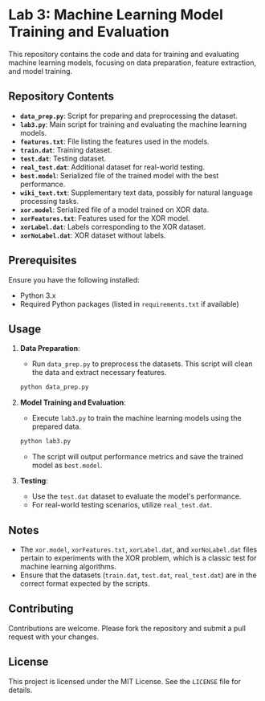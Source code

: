 
# Lab 3: Machine Learning Model Training and Evaluation

This repository contains the code and data for training and evaluating machine learning models, focusing on data preparation, feature extraction, and model training.

## Repository Contents

- **`data_prep.py`**: Script for preparing and preprocessing the dataset.
- **`lab3.py`**: Main script for training and evaluating the machine learning models.
- **`features.txt`**: File listing the features used in the models.
- **`train.dat`**: Training dataset.
- **`test.dat`**: Testing dataset.
- **`real_test.dat`**: Additional dataset for real-world testing.
- **`best.model`**: Serialized file of the trained model with the best performance.
- **`wiki_text.txt`**: Supplementary text data, possibly for natural language processing tasks.
- **`xor.model`**: Serialized file of a model trained on XOR data.
- **`xorFeatures.txt`**: Features used for the XOR model.
- **`xorLabel.dat`**: Labels corresponding to the XOR dataset.
- **`xorNoLabel.dat`**: XOR dataset without labels.

## Prerequisites

Ensure you have the following installed:

- Python 3.x
- Required Python packages (listed in `requirements.txt` if available)

## Usage

1. **Data Preparation**:
   - Run `data_prep.py` to preprocess the datasets. This script will clean the data and extract necessary features.

   ```bash
   python data_prep.py
   ```

2. **Model Training and Evaluation**:
   - Execute `lab3.py` to train the machine learning models using the prepared data.

   ```bash
   python lab3.py
   ```

   - The script will output performance metrics and save the trained model as `best.model`.

3. **Testing**:
   - Use the `test.dat` dataset to evaluate the model's performance.
   - For real-world testing scenarios, utilize `real_test.dat`.

## Notes

- The `xor.model`, `xorFeatures.txt`, `xorLabel.dat`, and `xorNoLabel.dat` files pertain to experiments with the XOR problem, which is a classic test for machine learning algorithms.
- Ensure that the datasets (`train.dat`, `test.dat`, `real_test.dat`) are in the correct format expected by the scripts.

## Contributing

Contributions are welcome. Please fork the repository and submit a pull request with your changes.

## License

This project is licensed under the MIT License. See the `LICENSE` file for details.
